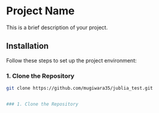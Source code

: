 # Project Name

This is a brief description of your project.

## Installation

Follow these steps to set up the project environment:

### 1. Clone the Repository

```bash
git clone https://github.com/mugiwara35/jublia_test.git


### 1. Clone the Repository
